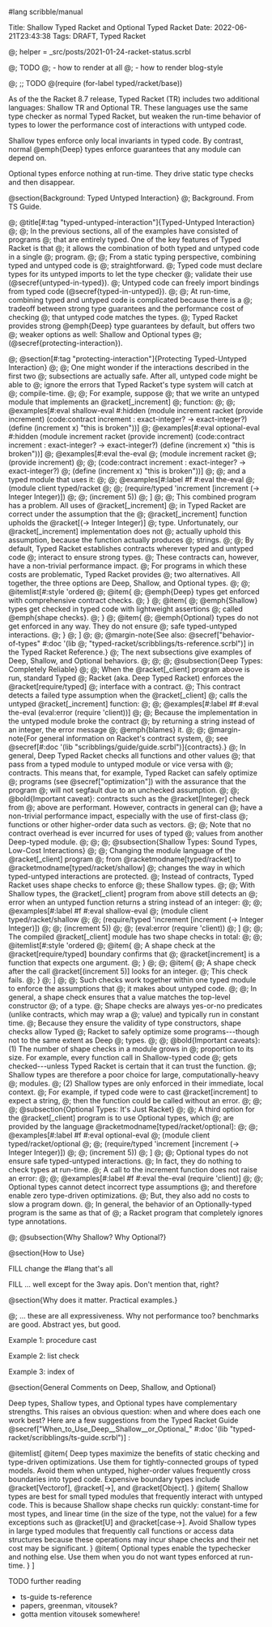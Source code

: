 #lang scribble/manual

Title: Shallow Typed Racket and Optional Typed Racket
Date: 2022-06-21T23:43:38
Tags: DRAFT, Typed Racket

@; helper = _src/posts/2021-01-24-racket-status.scrbl

@; TODO
@; - how to render at all
@; - how to render blog-style

@; ;; TODO
@(require
   (for-label typed/racket/base))

As of the the Racket 8.7 release, Typed Racket (TR) includes two additional
languages: Shallow TR and Optional TR.
These languages use the same type checker as normal Typed Racket,
but weaken the run-time behavior of types to lower the performance cost
of interactions with untyped code.

Shallow types enforce only local invariants in typed code.
By contrast, normal @emph{Deep} types enforce guarantees that any module
can depend on.

Optional types enforce nothing at run-time.
They drive static type checks and then disappear.


@section{Background: Typed Untyped Interaction}
@; Background. From TS Guide.

@; @title[#:tag "typed-untyped-interaction"]{Typed-Untyped Interaction}
@; 
@; In the previous sections, all of the examples have consisted of programs
@; that are entirely typed. One of the key features of Typed Racket is that
@; it allows the combination of both typed and untyped code in a single
@; program.
@; 
@; From a static typing perspective, combining typed and untyped code is
@; straightforward.
@; Typed code must declare types for its untyped imports to let the type checker
@; validate their use (@secref{untyped-in-typed}).
@; Untyped code can freely import bindings from typed code (@secref{typed-in-untyped}).
@; 
@; At run-time, combining typed and untyped code is complicated because there is a
@; tradeoff between strong type guarantees and the performance cost of checking
@; that untyped code matches the types.
@; Typed Racket provides strong @emph{Deep} type guarantees by default, but offers two
@; weaker options as well: Shallow and Optional types
@; (@secref{protecting-interaction}).

@; @section[#:tag "protecting-interaction"]{Protecting Typed-Untyped Interaction}
@; 
@; One might wonder if the interactions described in the first two
@; subsections are actually safe. After all, untyped code might be able to
@; ignore the errors that Typed Racket's type system will catch at
@; compile-time.
@; 
@; For example, suppose
@; that we write an untyped module that implements an @racket[_increment]
@; function:
@; 
@; @examples[#:eval shallow-eval #:hidden (module increment racket (provide increment) (code:contract increment : exact-integer? -> exact-integer?) (define (increment x) "this is broken"))]
@; @examples[#:eval optional-eval #:hidden (module increment racket (provide increment) (code:contract increment : exact-integer? -> exact-integer?) (define (increment x) "this is broken"))]
@; @examples[#:eval the-eval
@; (module increment racket
@;   (provide increment)
@; 
@;   (code:contract increment : exact-integer? -> exact-integer?)
@;   (define (increment x) "this is broken"))]
@; 
@; and a typed module that uses it:
@; 
@; @examples[#:label #f #:eval the-eval
@; (module client typed/racket
@; 
@;   (require/typed 'increment [increment (-> Integer Integer)])
@; 
@;   (increment 5))
@; ]
@; 
@; This combined program has a problem. All uses of @racket[_increment]
@; in Typed Racket are correct under the assumption that the
@; @racket[_increment] function upholds the @racket[(-> Integer Integer)]
@; type. Unfortunately, our @racket[_increment] implementation does not
@; actually uphold this assumption, because the function actually produces
@; strings.
@; 
@; By default, Typed Racket establishes contracts wherever typed and untyped code
@; interact to ensure strong types.
@; These contracts can, however, have a non-trivial performance impact.
@; For programs in which these costs are problematic, Typed Racket provides
@; two alternatives. All together, the three options are Deep, Shallow, and Optional types.
@; 
@; @itemlist[#:style 'ordered
@;   @item{
@;     @emph{Deep} types get enforced with comprehensive contract checks.
@;   }
@;   @item{
@;     @emph{Shallow} types get checked in typed code with lightweight assertions
@;     called @emph{shape checks}.
@;   }
@;   @item{
@;     @emph{Optional} types do not get enforced in any way. They do not ensure
@;     safe typed-untyped interactions.
@;   }
@; ]
@; 
@; @margin-note{See also: @secref["behavior-of-types" #:doc '(lib
@; "typed-racket/scribblings/ts-reference.scrbl")] in the Typed Racket Reference.}
@; The next subsections give examples of Deep, Shallow, and Optional behaviors.
@; 
@; 
@; @subsection{Deep Types: Completely Reliable}
@; 
@; When the @racket[_client] program above is run, standard Typed
@; Racket (aka. Deep Typed Racket) enforces the @racket[require/typed]
@; interface with a contract.
@; This contract detects a failed type assumption when the @racket[_client]
@; calls the untyped @racket[_increment] function:
@; 
@; @examples[#:label #f #:eval the-eval (eval:error (require 'client))]
@; 
@; Because the implementation in the untyped module broke the contract
@; by returning a string instead of an integer, the error message
@; @emph{blames} it.
@; 
@; @margin-note{For general information on Racket's contract system,
@; see @secref[#:doc '(lib "scribblings/guide/guide.scrbl")]{contracts}.}
@; In general, Deep Typed Racket checks all functions and other values
@; that pass from a typed module to untyped module or vice versa with
@; contracts. This means that, for example, Typed Racket can safely optimize
@; programs (see @secref["optimization"]) with the assurance that the program
@; will not segfault due to an unchecked assumption.
@; 
@; @bold{Important caveat}: contracts such as the @racket[Integer] check from
@; above are performant. However, contracts in general can
@; have a non-trivial performance impact, especially with the use of first-class
@; functions or other higher-order data such as vectors.
@; 
@; Note that no contract overhead is ever incurred for uses of typed
@; values from another Deep-typed module.
@; 
@; 
@; @subsection{Shallow Types: Sound Types, Low-Cost Interactions}
@; 
@; Changing the module language of the @racket[_client] program
@; from @racketmodname[typed/racket] to @racketmodname[typed/racket/shallow]
@; changes the way in which typed-untyped interactions are protected.
@; Instead of contracts, Typed Racket uses shape checks to enforce
@; these Shallow types.
@; 
@; With Shallow types, the @racket[_client] program from above still detects an
@; error when an untyped function returns a string instead of an integer:
@; 
@; @examples[#:label #f #:eval shallow-eval
@; (module client typed/racket/shallow
@; 
@;   (require/typed 'increment [increment (-> Integer Integer)])
@; 
@;   (increment 5))
@; 
@; (eval:error (require 'client))
@; ]
@; 
@; The compiled @racket[_client] module has two shape checks in total:
@; 
@; @itemlist[#:style 'ordered
@;   @item{
@;     A shape check at the @racket[require/typed] boundary confirms that
@;     @racket[increment] is a function that expects one argument.
@;   }
@; 
@;   @item{
@;     A shape check after the call @racket[(increment 5)] looks for an integer.
@;     This check fails.
@;   }
@; ]
@; 
@; Such checks work together within one typed module to enforce the assumptions that
@; it makes about untyped code.
@; 
@; In general, a shape check ensures that a value matches the top-level constructor
@; of a type.
@; Shape checks are always yes-or-no predicates (unlike contracts, which may wrap a
@; value) and typically run in constant time.
@; Because they ensure the validity of type constructors, shape checks allow Typed
@; Racket to safely optimize some programs---though not to the same extent as Deep
@; types.
@; 
@; @bold{Important caveats}: (1) The number of shape checks in a module grows in
@; proportion to its size. For example, every function call in Shallow-typed code
@; gets checked---unless Typed Racket is certain that it can trust the function.
@; Shallow types are therefore a poor choice for large, computationally-heavy
@; modules.
@; (2) Shallow types are only enforced in their immediate, local context.
@; For example, if typed code were to cast @racket[increment] to expect a string,
@; then the function could be called without an error.
@; 
@; 
@; @subsection{Optional Types: It's Just Racket}
@; 
@; A third option for the @racket[_client] program is to use Optional types, which
@; are provided by the language @racketmodname[typed/racket/optional]:
@; 
@; @examples[#:label #f #:eval optional-eval
@; (module client typed/racket/optional
@; 
@;   (require/typed 'increment [increment (-> Integer Integer)])
@; 
@;   (increment 5))
@; ]
@; 
@; Optional types do not ensure safe typed-untyped interactions.
@; In fact, they do nothing to check types at run-time.
@; A call to the increment function does not raise an error:
@; 
@; @examples[#:label #f #:eval the-eval (require 'client)]
@; 
@; Optional types cannot detect incorrect type assumptions
@; and therefore enable zero type-driven optimizations.
@; But, they also add no costs to slow a program down.
@; In general, the behavior of an Optionally-typed program is the same as that of
@; a Racket program that completely ignores type annotations.





@; @subsection{Why Shallow? Why Optional?}



@section{How to Use}

FILL change the #lang that's all

FILL ... well except for the 3way apis. Don't mention that, right?



@section{Why does it matter. Practical examples.}

@; ... these are all expressiveness. Why not performance too? benchmarks are good. Abstract yes, but good.

Example 1: procedure cast

Example 2: list check

Example 3: index of



@section{General Comments on Deep, Shallow, and Optional}

Deep types, Shallow types, and Optional types have complementary strengths.
This raises an obvious question: when and where does each one work best?
Here are a few suggestions
from the Typed Racket Guide
@secref["When_to_Use_Deep__Shallow__or_Optional_"
        #:doc '(lib "typed-racket/scribblings/ts-guide.scrbl")]
:

@itemlist[
  @item{
    Deep types maximize the benefits of static checking
    and type-driven optimizations.
    Use them for tightly-connected groups of typed models.
    Avoid them when untyped, higher-order values frequently
    cross boundaries into typed code. Expensive boundary types
    include @racket[Vectorof], @racket[->], and @racket[Object].
  }
  @item{
    Shallow types are best for small typed modules that frequently
    interact with untyped code.
    This is because Shallow shape checks run quickly: constant-time for
    most types, and linear time (in the size of the type, not the value)
    for a few exceptions such as @racket[U] and @racket[case->].
    Avoid Shallow types in large typed modules that frequently call functions
    or access data structures because these operations may incur shape checks
    and their net cost may be significant.
  }
  @item{
    Optional types enable the typechecker and nothing else. Use them when
    you do not want types enforced at run-time.
  }
]


TODO further reading

- ts-guide ts-reference
- papers, greenman, vitousek?
- gotta mention vitousek somewhere!


